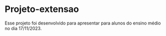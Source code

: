 # Projeto-extensao
Esse projeto foi desenvolvido para apresentar para alunos do ensino médio no dia 17/11/2023.
